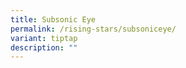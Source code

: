 ```yaml
---
title: Subsonic Eye
permalink: /rising-stars/subsoniceye/
variant: tiptap
description: ""
---
```

<p></p>